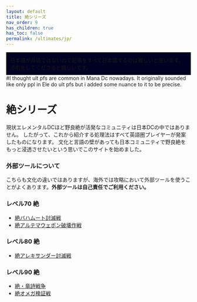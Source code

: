 ```yaml
---
layout: default
title: 絶シリーズ
nav_order: 9
has_children: true
has_toc: false
permalink: /ultimates/jp/
---
```


<div style="background-color: #002 ; padding: 10px; border: 1px solid;">
日本語が母語ではないので記事をすべて日本語するのは難しいと思います。添削をしてくださると嬉しいです。</div>
#I thought ult pfs are common in Mana Dc nowadays. It originally sounded like only ppl in Ele do ult pfs but i added some nuance to it to be precise.

# 絶シリーズ
現状エレメンタルDCほど野良絶が活発なコミュニティは日本DCの中ではありません。
したがって、これから紹介する処理法はすべて英語圏プレイヤーが発案したものになります。
文化と言語の壁があっても日本コミュニティで野良絶をもっと浸透させたいという思いでこのサイトを始めました。

### 外部ツールについて

こちらも文化の違いではありますが、海外では攻略において外部ツールを使うことがよくあります。**外部ツールは自己責任でご利用ください。**

### レベル70 絶

- [絶バハムート討滅戦](ucob/index.jp.md)
- [絶アルテマウェポン破壊作戦](uwu/index.jp.md)

### レベル80 絶

- [絶アレキサンダー討滅戦](tea/index.jp.md)

### レベル90 絶

- [絶・竜詩戦争](dsr/index.jp.md)
- [絶オメガ検証戦](top/index.jp.md)
